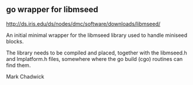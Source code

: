 ## go wrapper for libmseed ##

http://ds.iris.edu/ds/nodes/dmc/software/downloads/libmseed/

An initial minimal wrapper for the libmseed library used to
handle miniseed blocks.

The library needs to be compiled and placed, together with
the libmseed.h and lmplatform.h files, somewhere where
the go build (cgo) routines can find them.

Mark Chadwick

